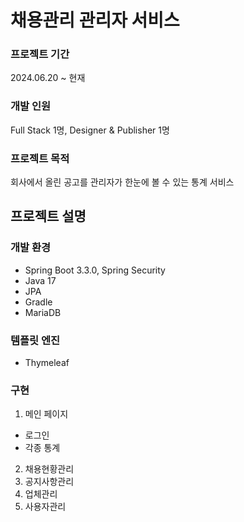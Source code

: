 # 채용관리 관리자 서비스

### 프로젝트 기간
2024.06.20 ~ 현재

### 개발 인원
Full Stack 1명, Designer & Publisher 1명

### 프로젝트 목적
회사에서 올린 공고를 관리자가 한눈에 볼 수 있는 통계 서비스

## 프로젝트 설명

### 개발 환경
* Spring Boot 3.3.0, Spring Security
* Java 17
* JPA
* Gradle
* MariaDB

### 템플릿 엔진
* Thymeleaf

### 구현
1. 메인 페이지
* 로그인
* 각종 통계

2. 채용현황관리
3. 공지사항관리
4. 업체관리
5. 사용자관리